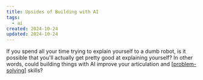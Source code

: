 ```yaml
---
title: Upsides of Building with AI
tags:
  - ai
created: 2024-10-24
updated: 2024-10-24
---
```

If you spend all your time trying to explain yourself to a dumb robot, is it possible that you'll actually get pretty good at explaining yourself? In other words, could building things with AI improve your articulation and [[problem-solving]] skills?


[//begin]: # "Autogenerated link references for markdown compatibility"
[problem-solving]: problem-solving "Problem Solving"
[//end]: # "Autogenerated link references"